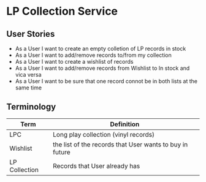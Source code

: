 # LP Collection Service 

## User Stories
- As a User I want to create an empty colletion of LP records in stock 
- As a User I want to add/remove records to/from my collection
- As a User I want to create a wishlist of records 
- As a User I want to add/remove records from Wishlist to In stock and vica versa
- As a User I want to be sure that one record connot be in both lists at the same time 

## Terminology
| Term | Definition |
| ------ | ------ |
| LPC | Long play collection (vinyl records) |
| Wishlist | the list of the records that User wants to buy in future|
| LP Collection| Records that User already has |